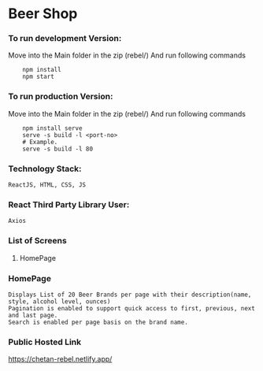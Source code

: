 # Beer Shop

### To run development Version:
Move into the Main folder in the zip (rebel/)
And run following commands
```
    npm install
    npm start
```
    

### To run production Version:
Move into the Main folder in the zip (rebel/)
And run following commands
```
    npm install serve
    serve -s build -l <port-no>
    # Example.
    serve -s build -l 80
```

### Technology Stack:
    ReactJS, HTML, CSS, JS

### React Third Party Library User:
    Axios

### List of Screens
1. HomePage

### HomePage
    Displays List of 20 Beer Brands per page with their description(name, style, alcohol level, ounces)
    Pagination is enabled to support quick access to first, previous, next and last page.
    Search is enabled per page basis on the brand name.

### Public Hosted Link

https://chetan-rebel.netlify.app/
